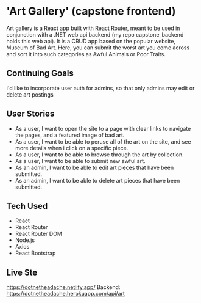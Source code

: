 # 'Art Gallery' (capstone frontend)
 Art gallery is a React app built with React Router, meant to be used in conjunction with a .NET web api backend (my repo capstone_backend holds this web api). It is a CRUD app based on the popular website, Museum of Bad Art. Here, you can submit the worst art you come across and sort it into such categories as Awful Animals or Poor Traits.

## Continuing Goals
I'd like to incorporate user auth for admins, so that only admins may edit or delete art postings

## User Stories
 - As a user, I want to open the site to a page with clear links to navigate the pages, and a featured image of bad art.
 - As a user, I want to be able to peruse all of the art on the site, and see more details when i click on a specific piece.
 - As a user, I want to be able to browse through the art by collection.
 - As a user, I want to be able to submit new awful art.
 - As an admin, I want to be able to edit art pieces that have been submitted.
 - As an admin, I want to be able to delete art pieces that have been submitted.

## Tech Used
- React
- React Router
- React Router DOM
- Node.js
- Axios
- React Bootstrap

## Live Ste
https://dotnetheadache.netlify.app/
Backend: https://dotnetheadache.herokuapp.com/api/art

